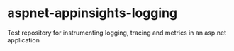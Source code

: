 # aspnet-appinsights-logging
Test repository for instrumenting logging, tracing and metrics in an asp.net application
